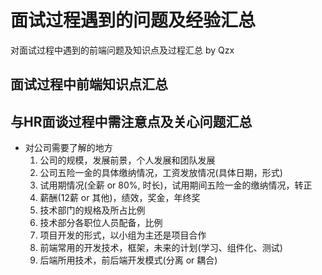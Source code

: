 # 面试过程遇到的问题及经验汇总
对面试过程中遇到的前端问题及知识点及过程汇总 by Qzx
## 面试过程中前端知识点汇总

## 与HR面谈过程中需注意点及关心问题汇总

- 对公司需要了解的地方
	1. 公司的规模，发展前景，个人发展和团队发展
	2. 公司五险一金的具体缴纳情况，工资发放情况(具体日期，形式)
	3. 试用期情况(全薪 or 80%, 时长)，试用期间五险一金的缴纳情况，转正
	4. 薪酬(12薪 or 其他)，绩效，奖金，年终奖
	5. 技术部门的规格及所占比例
	6. 技术部分各职位人员配备，比例
	7. 项目开发的形式，以小组为主还是项目合作
	8. 前端常用的开发技术，框架，未来的计划(学习、组件化、测试)
	9. 后端所用技术，前后端开发模式(分离 or 耦合)




